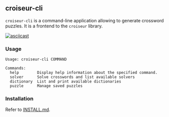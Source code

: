 <!--
SPDX-FileCopyrightText: 2023 Antoine Belvire
SPDX-License-Identifier: GPL-3.0-or-later
-->

## croiseur-cli

`croiseur-cli` is a command-line application allowing to generate crossword puzzles. It is a 
frontend to the `croiseur` library.

[![asciicast](https://asciinema.org/a/8DVXDIm7U87RzSeC8lnBQFD3J.svg)](https://asciinema.org/a/8DVXDIm7U87RzSeC8lnBQFD3J)

### Usage

```
Usage: croiseur-cli COMMAND

Commands:
  help        Display help information about the specified command.
  solver      Solve crosswords and list available solvers
  dictionary  List and print available dictionaries
  puzzle      Manage saved puzzles
```

### Installation

Refer to [INSTALL.md](INSTALL.md).
